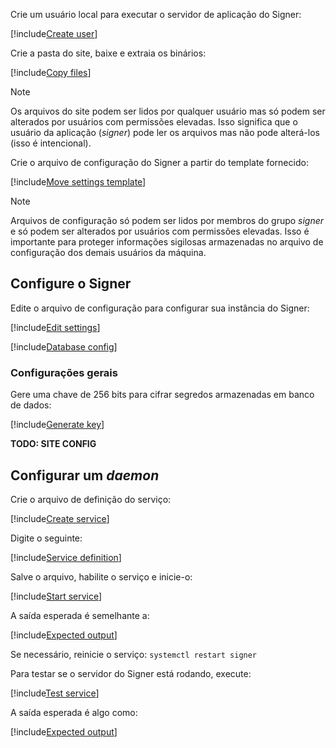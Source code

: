 ﻿Crie um usuário local para executar o servidor de aplicação do Signer:

[!include[Create user](../../../../../../includes/signer/linux/create-user.md)]

Crie a pasta do site, baixe e extraia os binários:

[!include[Copy files](../../../../../../includes/signer/linux/copy-files.md)]

> [!NOTE]
> Os arquivos do site podem ser lidos por qualquer usuário mas só podem ser alterados por usuários com permissões elevadas. Isso significa que o usuário da aplicação (*signer*)
> pode ler os arquivos mas não pode alterá-los (isso é intencional).

Crie o arquivo de configuração do Signer a partir do template fornecido:

[!include[Move settings template](../../../../../../includes/signer/linux/move-settings-template.md)]

> [!NOTE]
> Arquivos de configuração só podem ser lidos por membros do grupo *signer* e só podem ser alterados por usuários com permissões elevadas. Isso é importante para proteger informações
> sigilosas armazenadas no arquivo de configuração dos demais usuários da máquina.

## Configure o Signer

Edite o arquivo de configuração para configurar sua instância do Signer:

[!include[Edit settings](../../../../../../includes/signer/linux/edit-settings.md)]

[!include[Database config](../../includes/database-config.md)]

<a name="encryption-key-generation" />

### Configurações gerais

Gere uma chave de 256 bits para cifrar segredos armazenadas em banco de dados:

[!include[Generate key](../../../../../../includes/signer/linux/gen-key.md)]

**TODO: SITE CONFIG**

<!--
[!include[General config](../../includes/general-config.md)]

[!include[Bindings config](../../includes/bindings-config.md)]

[!include[Signer config](../../includes/signer-config.md)]

[!include[PKI Suite config](../../includes/pki-config.md)]

[!include[Email config](../../includes/email-config.md)]

[!include[OIDC config](../../includes/oidc-config.md)]

[!include[SMS config](../../includes/sms-config.md)]
-->

## Configurar um *daemon*

Crie o arquivo de definição do serviço:

[!include[Create service](../../../../../../includes/signer/linux/create-service.md)]

Digite o seguinte:

[!include[Service definition](../../../../../../includes/signer/linux/service-definition.md)]

Salve o arquivo, habilite o serviço e inicie-o:

[!include[Start service](../../../../../../includes/signer/linux/start-service.md)]

A saída esperada é semelhante a:

[!include[Expected output](../../../../../../includes/signer/linux/start-service-output.md)]

Se necessário, reinicie o serviço: `systemctl restart signer`

Para testar se o servidor do Signer está rodando, execute:

[!include[Test service](../../../../../../includes/signer/linux/test-service.md)]

A saída esperada é algo como:

[!include[Expected output](../../../../../../includes/signer/linux/test-service-output.md)]
